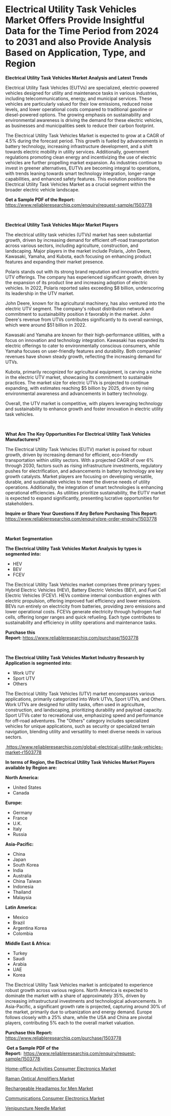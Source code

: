 <p><h1>Electrical Utility Task Vehicles Market Offers Provide Insightful Data for the Time Period from 2024 to 2031 and also Provide Analysis Based on Application, Type, and Region</h1></p><p><strong>Electrical Utility Task Vehicles Market Analysis and Latest Trends</strong></p>
<p><p>Electrical Utility Task Vehicles (EUTVs) are specialized, electric-powered vehicles designed for utility and maintenance tasks in various industries, including telecommunications, energy, and municipal services. These vehicles are particularly valued for their low emissions, reduced noise levels, and lower operational costs compared to traditional gasoline or diesel-powered options. The growing emphasis on sustainability and environmental awareness is driving the demand for these electric vehicles, as businesses and municipalities seek to reduce their carbon footprint.</p><p>The Electrical Utility Task Vehicles Market is expected to grow at a CAGR of 4.5% during the forecast period. This growth is fueled by advancements in battery technology, increasing infrastructure development, and a shift towards electric mobility in utility services. Additionally, government regulations promoting clean energy and incentivizing the use of electric vehicles are further propelling market expansion. As industries continue to invest in greener alternatives, EUTVs are becoming integral to operations, with trends leaning towards smart technology integration, longer-range capabilities, and enhanced safety features. This evolution positions the Electrical Utility Task Vehicles Market as a crucial segment within the broader electric vehicle landscape.</p></p>
<p><strong>Get a Sample PDF of the Report:&nbsp;</strong> <a href="https://www.reliableresearchiq.com/enquiry/request-sample/1503778?utm_campaign=1132&utm_medium=2&utm_source=Github&utm_content=ia&utm_term=27092024&utm_id=electrical-utility-task-vehicles">https://www.reliableresearchiq.com/enquiry/request-sample/1503778</a></p>
<p>&nbsp;</p>
<p><strong>Electrical Utility Task Vehicles Major Market Players</strong></p>
<p><p>The electrical utility task vehicles (UTVs) market has seen substantial growth, driven by increasing demand for efficient off-road transportation across various sectors, including agriculture, construction, and landscaping. Major players in the market include Polaris, John Deere, Kawasaki, Yamaha, and Kubota, each focusing on enhancing product features and expanding their market presence.</p><p>Polaris stands out with its strong brand reputation and innovative electric UTV offerings. The company has experienced significant growth, driven by the expansion of its product line and increasing adoption of electric vehicles. In 2022, Polaris reported sales exceeding $8 billion, underscoring its leadership in the UTV market.</p><p>John Deere, known for its agricultural machinery, has also ventured into the electric UTV segment. The company's robust distribution network and commitment to sustainability position it favorably in the market. John Deere's revenue from UTVs contributes significantly to its overall earnings, which were around $51 billion in 2022.</p><p>Kawasaki and Yamaha are known for their high-performance utilities, with a focus on innovation and technology integration. Kawasaki has expanded its electric offerings to cater to environmentally conscious consumers, while Yamaha focuses on user-friendly features and durability. Both companies' revenues have shown steady growth, reflecting the increasing demand for UTVs.</p><p>Kubota, primarily recognized for agricultural equipment, is carving a niche in the electric UTV market, showcasing its commitment to sustainable practices. The market size for electric UTVs is projected to continue expanding, with estimates reaching $5 billion by 2025, driven by rising environmental awareness and advancements in battery technology.</p><p>Overall, the UTV market is competitive, with players leveraging technology and sustainability to enhance growth and foster innovation in electric utility task vehicles.</p></p>
<p>&nbsp;</p>
<p><strong>What Are The Key Opportunities For Electrical Utility Task Vehicles Manufacturers?</strong></p>
<p><p>The Electrical Utility Task Vehicles (EUTV) market is poised for robust growth, driven by increasing demand for efficient, eco-friendly transportation within utility sectors. With a projected CAGR of over 6% through 2030, factors such as rising infrastructure investments, regulatory pushes for electrification, and advancements in battery technology are key growth catalysts. Market players are focusing on developing versatile, durable, and sustainable vehicles to meet the diverse needs of utility operations. Additionally, the integration of smart technologies is enhancing operational efficiencies. As utilities prioritize sustainability, the EUTV market is expected to expand significantly, presenting lucrative opportunities for stakeholders.</p></p>
<p><strong>Inquire or Share Your Questions If Any Before Purchasing This Report:</strong> <a href="https://www.reliableresearchiq.com/enquiry/pre-order-enquiry/1503778?utm_campaign=1132&utm_medium=2&utm_source=Github&utm_content=ia&utm_term=27092024&utm_id=electrical-utility-task-vehicles">https://www.reliableresearchiq.com/enquiry/pre-order-enquiry/1503778</a></p>
<p>&nbsp;</p>
<p><strong>Market Segmentation</strong></p>
<p><strong>The Electrical Utility Task Vehicles Market Analysis by types is segmented into:</strong></p>
<p><ul><li>HEV</li><li>BEV</li><li>FCEV</li></ul></p>
<p><p>The Electrical Utility Task Vehicles market comprises three primary types: Hybrid Electric Vehicles (HEV), Battery Electric Vehicles (BEV), and Fuel Cell Electric Vehicles (FCEV). HEVs combine internal combustion engines with electric propulsion, offering improved fuel efficiency and lower emissions. BEVs run entirely on electricity from batteries, providing zero emissions and lower operational costs. FCEVs generate electricity through hydrogen fuel cells, offering longer ranges and quick refueling. Each type contributes to sustainability and efficiency in utility operations and maintenance tasks.</p></p>
<p><strong>Purchase this Report:&nbsp;</strong><a href="https://www.reliableresearchiq.com/purchase/1503778?utm_campaign=1132&utm_medium=2&utm_source=Github&utm_content=ia&utm_term=27092024&utm_id=electrical-utility-task-vehicles">https://www.reliableresearchiq.com/purchase/1503778</a></p>
<p>&nbsp;</p>
<p><strong>The Electrical Utility Task Vehicles Market Industry Research by Application is segmented into:</strong></p>
<p><ul><li>Work UTV</li><li>Sport UTV</li><li>Others</li></ul></p>
<p><p>The Electrical Utility Task Vehicles (UTV) market encompasses various applications, primarily categorized into Work UTVs, Sport UTVs, and Others. Work UTVs are designed for utility tasks, often used in agriculture, construction, and landscaping, prioritizing durability and payload capacity. Sport UTVs cater to recreational use, emphasizing speed and performance for off-road adventures. The "Others" category includes specialized vehicles for unique applications, such as security or specialized terrain navigation, blending utility and versatility to meet diverse needs in various sectors.</p></p>
<p><a href="https://www.reliableresearchiq.com/global-electrical-utility-task-vehicles-market-r1503778?utm_campaign=1132&utm_medium=2&utm_source=Github&utm_content=ia&utm_term=27092024&utm_id=electrical-utility-task-vehicles">&nbsp;https://www.reliableresearchiq.com/global-electrical-utility-task-vehicles-market-r1503778</a></p>
<p><strong>In terms of Region, the Electrical Utility Task Vehicles Market Players available by Region are:</strong></p>
<p>
    <p> <strong> North America: </strong>
        <ul>
            <li>United States</li>
            <li>Canada</li>
        </ul>
        </p> 
    <p> <strong> Europe: </strong>
        <ul>
            <li>Germany</li>
            <li>France</li>
            <li>U.K.</li>
            <li>Italy</li>
            <li>Russia</li>
        </ul>
        </p> 
    <p> <strong> Asia-Pacific: </strong>
        <ul>
            <li>China</li>
            <li>Japan</li>
            <li>South Korea</li>
            <li>India</li>
            <li>Australia</li>
            <li>China Taiwan</li>
            <li>Indonesia</li>
            <li>Thailand</li>
            <li>Malaysia</li>
        </ul>
        </p> 
    <p> <strong> Latin America: </strong>
        <ul>
            <li>Mexico</li>
            <li>Brazil</li>
            <li>Argentina Korea</li>
            <li>Colombia</li>
        </ul>
        </p> 
    <p> <strong> Middle East & Africa: </strong>
        <ul>
            <li>Turkey</li>
            <li>Saudi</li>
            <li>Arabia</li>
            <li>UAE</li>
            <li>Korea</li>
        </ul>
    </p>
    </p>
<p><p>The Electrical Utility Task Vehicles market is anticipated to experience robust growth across various regions. North America is expected to dominate the market with a share of approximately 35%, driven by increasing infrastructural investments and technological advancements. In Asia-Pacific, a significant growth rate is projected, capturing around 30% of the market, primarily due to urbanization and energy demand. Europe follows closely with a 25% share, while the USA and China are pivotal players, contributing 5% each to the overall market valuation.</p></p>
<p><strong>Purchase this Report: </strong><a href="https://www.reliableresearchiq.com/purchase/1503778?utm_campaign=1132&utm_medium=2&utm_source=Github&utm_content=ia&utm_term=27092024&utm_id=electrical-utility-task-vehicles">https://www.reliableresearchiq.com/purchase/1503778</a></p>
<p>&nbsp;<strong>Get a Sample PDF of the Report:&nbsp;&nbsp;</strong><a href="https://www.reliableresearchiq.com/enquiry/request-sample/1503778?utm_campaign=1132&utm_medium=2&utm_source=Github&utm_content=ia&utm_term=27092024&utm_id=electrical-utility-task-vehicles">https://www.reliableresearchiq.com/enquiry/request-sample/1503778</a></p>
<p><strong></strong></p>
<p><p><a href="https://issuu.com/reportprime-2/docs/home-office-activities-consumer-ele_d7d12d6070dea2?utm_campaign=1132&utm_medium=2&utm_source=Github&utm_content=ia&utm_term=27092024&utm_id=electrical-utility-task-vehicles">Home-office Activities Consumer Electronics Market</a></p><p><a href="https://www.linkedin.com/pulse/what-factors-influence-raman-optical-amplifiers-market-mhtee?trackingId=XQclKipoTgSWd6vr%2BF%2B3yw%3D%3D&utm_campaign=1132&utm_medium=2&utm_source=Github&utm_content=ia&utm_term=27092024&utm_id=electrical-utility-task-vehicles">Raman Optical Amplifiers Market</a></p><p><a href="https://github.com/miisleuze/Market-Research-Report-List-1/blob/main/rechargeable-headlamps-for-men-market.md?utm_campaign=1132&utm_medium=2&utm_source=Github&utm_content=ia&utm_term=27092024&utm_id=electrical-utility-task-vehicles">Rechargeable Headlamps for Men Market</a></p><p><a href="https://issuu.com/reportprime-2/docs/communications-consumer-electronics_aeff892a4efff4?utm_campaign=1132&utm_medium=2&utm_source=Github&utm_content=ia&utm_term=27092024&utm_id=electrical-utility-task-vehicles">Communications Consumer Electronics Market</a></p><p><a href="https://www.linkedin.com/pulse/driving-market-forces-venipuncture-needle-trends-future-forecasts-pyvqe?trackingId=OdnKiY6zT2GGOn620xQA1g%3D%3D&utm_campaign=1132&utm_medium=2&utm_source=Github&utm_content=ia&utm_term=27092024&utm_id=electrical-utility-task-vehicles">Venipuncture Needle Market</a></p></p>
